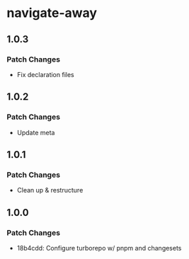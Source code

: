 # navigate-away

## 1.0.3

### Patch Changes

- Fix declaration files

## 1.0.2

### Patch Changes

- Update meta

## 1.0.1

### Patch Changes

- Clean up & restructure

## 1.0.0

### Patch Changes

- 18b4cdd: Configure turborepo w/ pnpm and changesets
